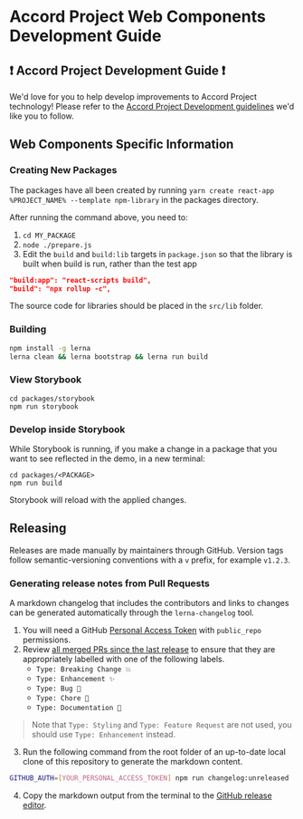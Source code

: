 # Accord Project Web Components Development Guide

## ❗ Accord Project Development Guide ❗
We'd love for you to help develop improvements to Accord Project technology! Please refer to the [Accord Project Development guidelines][apdev] we'd like you to follow.

## Web Components Specific Information

### Creating New Packages

The packages have all been created by running `yarn create react-app %PROJECT_NAME% --template npm-library` in the packages directory.

After running the command above, you need to:

1. `cd MY_PACKAGE`
2. `node ./prepare.js`
3. Edit the `build` and `build:lib` targets in `package.json` so that the library is built when build is run, rather than the test app

```json
"build:app": "react-scripts build",
"build": "npx rollup -c",
```

The source code for libraries should be placed in the `src/lib` folder.

### Building

```sh
npm install -g lerna
lerna clean && lerna bootstrap && lerna run build
```

### View Storybook

```
cd packages/storybook
npm run storybook
```

### Develop inside Storybook

While Storybook is running, if you make a change in a package that you want to see reflected in the demo, in a new terminal:

```
cd packages/<PACKAGE>
npm run build
```

Storybook will reload with the applied changes.

[apdev]: https://github.com/accordproject/techdocs/blob/master/DEVELOPERS.md

## Releasing

Releases are made manually by maintainers through GitHub. Version tags follow semantic-versioning conventions with a `v` prefix, for example `v1.2.3`.

### Generating release notes from Pull Requests

A markdown changelog that includes the contributors and links to changes can be generated automatically through the `lerna-changelog` tool.

1. You will need a GitHub [Personal Access Token](https://github.com/settings/tokens) with `public_repo` permissions.
2. Review [all merged PRs since the last release](https://github.com/accordproject/web-components/pulls?q=is%3Apr+is%3Aclosed+is%3Amerged) to ensure that they are appropriately labelled with one of the following labels.
    - `Type: Breaking Change 💥`
    - `Type: Enhancement ✨`
    - `Type: Bug 🐛`
    - `Type: Chore 🧼`
    - `Type: Documentation 📝`
    
> Note that `Type: Styling` and `Type: Feature Request` are not used, you should use `Type: Enhancement` instead.

3. Run the following command from the root folder of an up-to-date local clone of this repository to generate the markdown content.
```bash
GITHUB_AUTH=[YOUR_PERSONAL_ACCESS_TOKEN] npm run changelog:unreleased
```
4. Copy the markdown output from the terminal to the [GitHub release editor](https://github.com/accordproject/web-components/releases/new).
